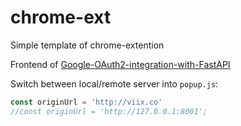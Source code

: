 # chrome-ext

Simple template of chrome-extention

Frontend of [Google-OAuth2-integration-with-FastAPI](https://github.com/diixo/Google-OAuth2-integration-with-FastAPI)


Switch between local/remote server into `popup.js`:
```javascript
const originUrl = 'http://viix.co'
//const originUrl = 'http://127.0.0.1:8001';
```
